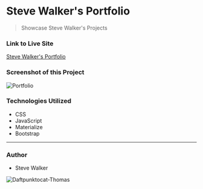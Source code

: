 # Steve Walker's Portfolio

>Showcase Steve Walker's Projects

### Link to Live Site

[Steve Walker's Portfolio](https://captnwalker.github.io/Portfolio3/ "Portfolio")

### Screenshot of this Project

![Portfolio](https://www.dropbox.com/s/zk8el13noswqr88/screenshot.gif?dl=0 "Portfolio")

### Technologies Utilized

* CSS
* JavaScript
* Materialize
* Bootstrap

----

### Author

* Steve Walker

![Daftpunktocat-Thomas](https://octodex.github.com/images/daftpunktocat-thomas.gif)
